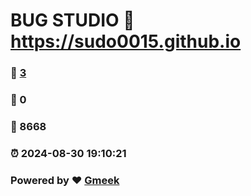 # BUG STUDIO :link: https://sudo0015.github.io 
### :page_facing_up: [3](https://sudo0015.github.io/tag.html) 
### :speech_balloon: 0 
### :hibiscus: 8668 
### :alarm_clock: 2024-08-30 19:10:21 
### Powered by :heart: [Gmeek](https://github.com/Meekdai/Gmeek)
